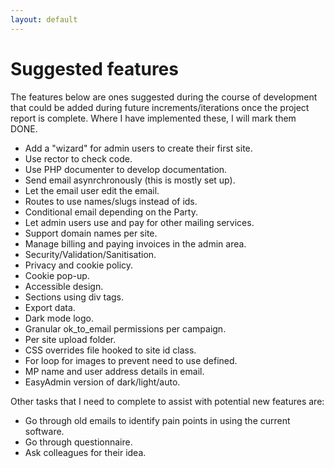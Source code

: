 ```yaml
---
layout: default
---
```


# Suggested features

The features below are ones suggested during the course of development that could be added during future increments/iterations once the project report is complete. Where I have implemented these, I will mark them DONE.

+ Add a "wizard" for admin users to create their first site.
+ Use rector to check code.
+ Use PHP documenter to develop documentation.
+ Send email asynrchronously (this is mostly set up).
+ Let the email user edit the email.
+ Routes to use names/slugs instead of ids.
+ Conditional email depending on the Party.
+ Let admin users use and pay for other mailing services.
+ Support domain names per site.
+ Manage billing and paying invoices in the admin area.
+ Security/Validation/Sanitisation.
+ Privacy and cookie policy.
+ Cookie pop-up.
+ Accessible design.
+ Sections using div tags.
+ Export data.
+ Dark mode logo.
+ Granular ok_to_email permissions per campaign.
+ Per site upload folder.
+ CSS overrides file hooked to site id class.
+ For loop for images to prevent need to use defined.
+ MP name and user address details in email.
+ EasyAdmin version of dark/light/auto.

Other tasks that I need to complete to assist with potential new features are:

+ Go through old emails to identify pain points in using the current software.
+ Go through questionnaire.
+ Ask colleagues for their idea.
